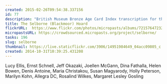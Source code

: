 ```yaml
---
created: 2015-02-26T09:54:38.337156
id: 77
description: "British Museum Bronze Age Card Index transcription for the Selborne (Blackmoor) hoard"
title: The Selborne (Blackmoor) Hoard
flickrURL:  https://www.flickr.com/photos/micropasts/albums/72157647232309745
micropastsURL: https://crowdsourced.micropasts.org/project/selborne/
tasks: 196
slug: selborne
thumbnail: https://live.staticflickr.com/3906/14951984649_04acc09805_c.jpg
created: 2014-10-31T10:39:25.431208
---
```


Lucy Ellis, Ernst Schnell, Jeff Okazaki, Joellen McGann, Dina Fathalla, Helen Bowen, Denis Antoine, Maria Christakou, Susan Magyarody, Holly Peterson, Marilyn Kohn, Allegra DC, Rosalind Wilkes, Margaret Lesley Gosling
